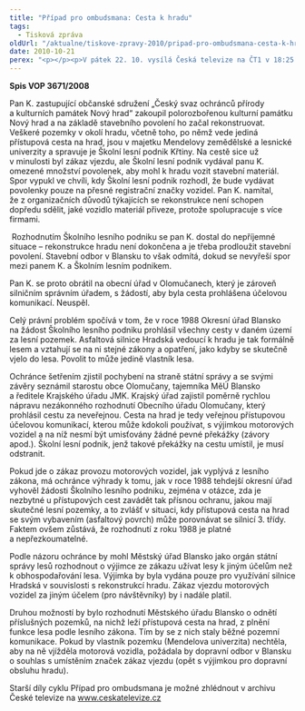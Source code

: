 ```yaml
---
title: "Případ pro ombudsmana: Cesta k hradu"
tags:
  - Tisková zpráva
oldUrl: "/aktualne/tiskove-zpravy-2010/pripad-pro-ombudsmana-cesta-k-hradu"
date: 2010-10-21
perex: "<p></p><p>V pátek 22. 10. vysílá Česká televize na ČT1 v 18:25 osmý díl cyklu Případ pro ombudsmana (repríze v pondělí 25. 10. ve 12:25 na ČT2). Díl nazvaný Cesta k hradu vypráví o nadšenci, který koupil polorozbořenou kulturní památku Nový hrad a začal ho rekonstruovat. Majitel pozemků, po nichž vede jediná přístupová cesta na hrad, však stanovil podmínky pro užívání cesty, které rekonstrukci znemožňují.</p>"
---
```


<!-- imported from the old website -->

<p><strong>Spis VOP 3671/2008</strong></p><p>Pan K. zastupující občanské sdružení „Český svaz ochránců přírody a kulturních památek Nový hrad“ zakoupil polorozbořenou kulturní památku Nový hrad a na základě stavebního povolení ho začal rekonstruovat. Veškeré pozemky v okolí hradu, včetně toho, po němž vede jediná přístupová cesta na hrad, jsou v majetku Mendelovy zemědělské a lesnické univerzity a spravuje je Školní lesní podnik Křtiny. Na cestě sice už v minulosti byl zákaz vjezdu, ale Školní lesní podnik vydával panu K. omezené množství povolenek, aby mohl k hradu vozit stavební materiál. Spor vypukl ve chvíli, kdy Školní lesní podnik rozhodl, že bude vydávat povolenky pouze na přesné registrační značky vozidel. Pan K. namítal, že z organizačních důvodů týkajících se rekonstrukce není schopen dopředu sdělit, jaké vozidlo materiál přiveze, protože spolupracuje s více firmami. </p><p> Rozhodnutím Školního lesního podniku se pan K. dostal do nepříjemné situace – rekonstrukce hradu není dokončena a je třeba prodloužit stavební povolení. Stavební odbor v Blansku to však odmítá, dokud se nevyřeší spor mezi panem K. a Školním lesním podnikem.</p><p>Pan K. se proto obrátil na obecní úřad v Olomučanech, který je zároveň silničním správním úřadem, s žádostí, aby byla cesta prohlášena účelovou komunikací. Neuspěl.</p><p>Celý právní problém spočívá v tom, že v roce 1988 Okresní úřad Blansko na žádost Školního lesního podniku prohlásil všechny cesty v daném území za lesní pozemek. Asfaltová silnice Hradská vedoucí k hradu je tak formálně lesem a vztahují se na ni stejné zákony a opatření, jako kdyby se skutečně vjelo do lesa. Povolit to může jedině vlastník lesa. </p><p>Ochránce šetřením zjistil pochybení na straně státní správy a se svými závěry seznámil starostu obce Olomučany, tajemníka MěÚ Blansko a ředitele Krajského úřadu JMK. Krajský úřad zajistil poměrně rychlou nápravu nezákonného rozhodnutí Obecního úřadu Olomučany, který prohlásil cestu za neveřejnou. Cesta na hrad je tedy veřejnou přístupovou účelovou komunikací, kterou může kdokoli používat, s výjimkou motorových vozidel a na níž nesmí být umisťovány žádné pevné překážky (závory apod.). Školní lesní podnik, jenž takové překážky na cestu umístil, je musí odstranit.</p><p>Pokud jde o zákaz provozu motorových vozidel, jak vyplývá z lesního zákona, má ochránce výhrady k tomu, jak v roce 1988 tehdejší okresní úřad vyhověl žádosti Školního lesního podniku, zejména v otázce, zda je nezbytné u přístupových cest zavádět tak přísnou ochranu, jakou mají skutečné lesní pozemky, a to zvlášť v situaci, kdy přístupová cesta na hrad se svým vybavením (asfaltový povrch) může porovnávat se silnicí 3. třídy. Faktem ovšem zůstává, že rozhodnutí z roku 1988 je platné a nepřezkoumatelné.</p><p>Podle názoru ochránce by mohl Městský úřad Blansko jako orgán státní správy lesů rozhodnout o výjimce ze zákazu užívat lesy k jiným účelům než k obhospodařování lesa. Výjimka by byla vydána pouze pro využívání silnice Hradská v souvislosti s rekonstrukcí hradu. Zákaz vjezdu motorových vozidel za jiným účelem (pro návštěvníky) by i nadále platil. </p><p>Druhou možností by bylo rozhodnutí Městského úřadu Blansko o odnětí příslušných pozemků, na nichž leží přístupová cesta na hrad, z plnění funkce lesa podle lesního zákona. Tím by se z nich staly běžné pozemní komunikace. Pokud by vlastník pozemku (Mendelova univerzita) nechtěla, aby na ně vjížděla motorová vozidla, požádala by dopravní odbor v Blansku o souhlas s umístěním značek zákaz vjezdu (opět s výjimkou pro dopravní obsluhu hradu).</p><p>Starší díly cyklu Případ pro ombudsmana je možné zhlédnout v archivu České televize na <a title="Otevření do nového okna" href="http://www.ceskatelevize.cz/" target="_blank">www.ceskatelevize.cz</a> <img alt="" src="https://www.ochrance.cz/typo3/ext/od_linkdesc/icons/external.gif" class="od_linkdesc_icon_external" /> </p><p></p><p></p>
